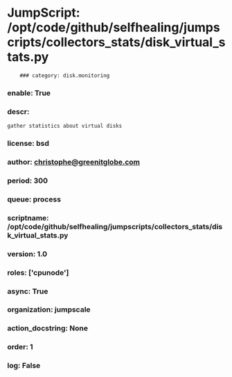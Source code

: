 
# JumpScript: /opt/code/github/selfhealing/jumpscripts/collectors_stats/disk_virtual_stats.py
        ### category: disk.monitoring
### enable: True
### descr: 
```
gather statistics about virtual disks

```
### license: bsd
### author: christophe@greenitglobe.com
### period: 300
### queue: process
### scriptname: /opt/code/github/selfhealing/jumpscripts/collectors_stats/disk_virtual_stats.py
### version: 1.0
### roles: ['cpunode']
### async: True
### organization: jumpscale
### action_docstring: None
### order: 1
### log: False
